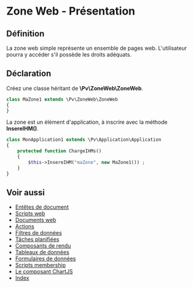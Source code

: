 # Zone Web - Présentation

## Définition

La zone web simple représente un ensemble de pages web. L'utilisateur pourra y accéder s'il possède les droits adéquats.

## Déclaration

Créez une classe héritant de **\Pv\ZoneWeb\ZoneWeb**.

```php
class MaZone1 extends \Pv\ZoneWeb\ZoneWeb
{
}
```

La zone est un élément d'application, à inscrire avec la méthode **InsereIHM()**.

```php
class MonApplication1 extends \Pv\Application\Application
{
	protected function ChargeIHMs()
	{
		$this->InsereIHM("maZone", new MaZone1()) ;
	}
}
```

## Voir aussi

- [Entêtes de document](entetedoc.md)
- [Scripts web](scripts.md)
- [Documents web](documents.md)
- [Actions](actions.md)
- [Filtres de données](filtresdonnees.md)
- [Tâches planifiées](taches.md)
- [Composants de rendu](composants_rendu.md)
- [Tableaux de données](tableauxdonnees.md)
- [Formulaires de données](formulairedonnees.md)
- [Scripts membership](scriptsmembership.md)
- [Le composant ChartJS](chartjs.md)
- [Index](../index.md)
